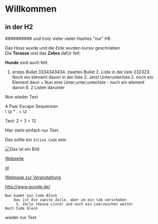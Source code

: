 # Willkommen

## in der H2
########## und trotz vieler vieler Hashes "nur" H6

Das *Haus* wurde und die _Ente_ wurden kursiv geschrieben  
Die __Terasse__ und das **Zebra** dafür fett.

**Hunde** sind auch fett.

1. erstes Bullet 
3334343434. zweites Bullet
    2. Liste in der liste
    232323. Noch ein element davon in der liste
        2. Jetzt Unterunterliste
        2. noch ein Element davn
            + Nun eine Unter,unter,unterliste
            - noch ein element davon
    8. 2 Listen darunter
        
Nun wieder Text        

A Paar Escape Sequenzen  
\\ \p \* \. \+ \z

Text: 2 + 3 = 12  

Hier steht einfach
nur Text.


[id]: http://www.google.de/


Das sollte ein `Inline Code` sein

![Das ist ein Bild][bild]

[Webseite][id]

[id][]

[Webpage zur Veranstaltung](http://ob.cs.hm.edu/lectures/compiler)

<http://www.google.de/>


[bild]: /path/image.png


    Nun kommt ein Code Block
        Das ist die zweite Zeile, aber um ein tab verschoben
         3. Zeile (Keine Liste) und noch ein Leerzeichen weiter
    Noch Code block
wieder nur Text
